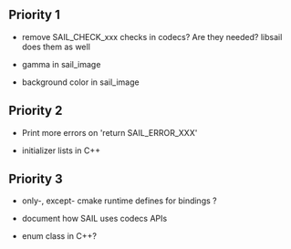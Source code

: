 ## Priority 1

- remove SAIL_CHECK_xxx checks in codecs? Are they needed? libsail does them as well

- gamma in sail_image

- background color in sail_image

## Priority 2

- Print more errors on 'return SAIL_ERROR_XXX'

- initializer lists in C++

## Priority 3

- only-, except- cmake runtime defines for bindings ?

- document how SAIL uses codecs APIs

- enum class in C++?
